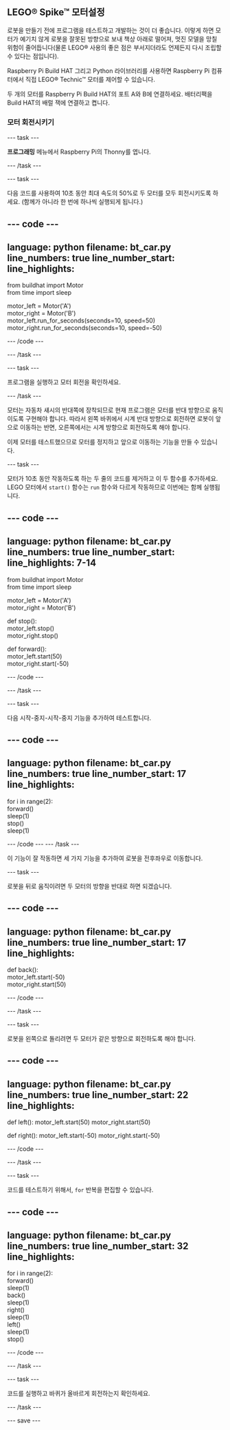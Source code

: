 ## LEGO® Spike™ 모터설정

로봇을 만들기 전에 프로그램을 테스트하고 개발하는 것이 더 좋습니다. 이렇게 하면 모터가 예기치 않게 로봇을 잘못된 방향으로 보내 책상 아래로 떨어져, 멋진 모델을 망칠 위험이 줄어듭니다(물론 LEGO® 사용의 좋은 점은 부서지더라도 언제든지 다시 조립할 수 있다는 점입니다).

Raspberry Pi Build HAT 그리고 Python 라이브러리를 사용하면 Raspberry Pi 컴퓨터에서 직접 LEGO® Technic™ 모터를 제어할 수 있습니다.

두 개의 모터를 Raspberry Pi Build HAT의 포트 A와 B에 연결하세요. 배터리팩을 Build HAT의 배럴 잭에 연결하고 켭니다.

### 모터 회전시키기

--- task ---

**프로그래밍** 메뉴에서 Raspberry Pi의 Thonny를 엽니다.

--- /task ---

--- task ---

다음 코드를 사용하여 10초 동안 최대 속도의 50%로 두 모터를 모두 회전시키도록 하세요. (함께가 아니라 한 번에 하나씩 실행되게 됩니다.)

--- code ---
---
language: python filename: bt_car.py line_numbers: true line_number_start:
line_highlights:
---

from buildhat import Motor   
from time import sleep

motor_left = Motor('A')   
motor_right = Motor('B')   
motor_left.run_for_seconds(seconds=10, speed=50)   
motor_right.run_for_seconds(seconds=10, speed=-50)

--- /code ---

--- /task ---

--- task ---

프로그램을 실행하고 모터 회전을 확인하세요.

--- /task ---

모터는 자동차 섀시의 반대쪽에 장착되므로 현재 프로그램은 모터를 반대 방향으로 움직이도록 구현해야 합니다. 따라서 왼쪽 바퀴에서 시계 반대 방향으로 회전하면 로봇이 앞으로 이동하는 반면, 오른쪽에서는 시계 방향으로 회전하도록 해야 합니다.

이제 모터를 테스트했으므로 모터를 정지하고 앞으로 이동하는 기능을 만들 수 있습니다.

--- task ---

모터가 10초 동안 작동하도록 하는 두 줄의 코드를 제거하고 이 두 함수를 추가하세요. LEGO 모터에서 `start()` 함수는 `run` 함수와 다르게 작동하므로 이번에는 함께 실행됩니다.

--- code ---
---
language: python filename: bt_car.py line_numbers: true line_number_start:
line_highlights: 7-14
---

from buildhat import Motor   
from time import sleep

motor_left = Motor('A')    
motor_right = Motor('B')

def stop():    
motor_left.stop()    
motor_right.stop()


def forward():     
motor_left.start(50)     
motor_right.start(-50)


--- /code ---

--- /task ---

--- task ---

다음 시작-중지-시작-중지 기능을 추가하여 테스트합니다.

--- code ---
---
language: python filename: bt_car.py line_numbers: true line_number_start: 17
line_highlights:
---

for i in range(2):    
forward()    
sleep(1)    
stop()    
sleep(1)

--- /code --- --- /task ---


이 기능이 잘 작동하면 세 가지 기능을 추가하여 로봇을 전후좌우로 이동합니다.

--- task ---

로봇을 뒤로 움직이려면 두 모터의 방향을 반대로 하면 되겠습니다.

--- code ---
---
language: python filename: bt_car.py line_numbers: true line_number_start: 17
line_highlights:
---

def back():    
motor_left.start(-50)     
motor_right.start(50)


--- /code ---

--- /task ---

--- task ---

로봇을 왼쪽으로 돌리려면 두 모터가 같은 방향으로 회전하도록 해야 합니다.

--- code ---
---
language: python filename: bt_car.py line_numbers: true line_number_start: 22
line_highlights:
---

def left(): motor_left.start(50) motor_right.start(50)


def right(): motor_left.start(-50) motor_right.start(-50)


--- /code ---

--- /task ---

--- task ---

코드를 테스트하기 위해서, `for` 반복을 편집할 수 있습니다.

--- code ---
---
language: python filename: bt_car.py line_numbers: true line_number_start: 32
line_highlights:
---

for i in range(2):    
forward()     
sleep(1)     
back()     
sleep(1)     
right()     
sleep(1)     
left()      
sleep(1)      
stop()

--- /code ---

--- /task ---

--- task ---

코드를 실행하고 바퀴가 올바르게 회전하는지 확인하세요.

--- /task ---

--- save ---
